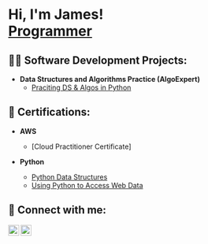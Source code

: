 <h1>Hi, I'm James! <br/><a href="https://github.com/james19190">Programmer</a></h1>

<h2>👨‍💻 Software Development Projects:</h2>

- <b>Data Structures and Algorithms Practice (AlgoExpert)</b>
  - [Praciting DS & Algos in Python](https://github.com/joshmadakor1/Algorithms-Practice)


<h2> 📄 Certifications:</h2>

- <b>AWS</b>
  - [Cloud Practitioner Certificate]


- <b>Python</b>
  - [Python Data Structures](https://s3.us-east-2.amazonaws.com/certificates.james19190/PythonDataStructures.pdf)
  - [Using Python to Access Web Data](https://s3.us-east-2.amazonaws.com/certificates.james19190/Using+Python+to+Access+Web+Data.pdf)

<h2> 🤳 Connect with me:</h2>

[<img align="left" alt="JamesKim | LinkedIn" width="22px" src="https://cdn.jsdelivr.net/npm/simple-icons@v3/icons/linkedin.svg" />][linkedin]
[<img align="left" alt="JamesKim | Instagram" width="22px" src="https://cdn.jsdelivr.net/npm/simple-icons@v3/icons/instagram.svg" />][instagram]

[instagram]: https://www.instagram.com/james.kimhk/
[linkedin]: https://www.linkedin.com/in/james-kyoung-ho-kim/

